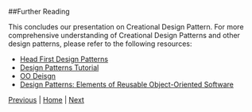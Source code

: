 ##Further Reading

This concludes our presentation on Creational Design Pattern. For more comprehensive understanding of Creational Design Patterns and other design patterns, please refer to the following resources:

* [Head First Design Patterns](http://www.amazon.com/Head-First-Design-Patterns-Freeman-ebook/dp/B00AA36RZY/ref=pd_sim_351_4?ie=UTF8&dpID=61APhXCksuL&dpSrc=sims&preST=_AC_UL160_SR138%2C160_&refRID=0SVRPZNQ2CCABCPXVJJ6)
* [Design Patterns Tutorial](https://sourcemaking.com/design_patterns)
* [OO Deisgn](http://www.oodesign.com/)
* [Design Patterns: Elements of Reusable Object-Oriented Software](http://www.amazon.com/Design-Patterns-Elements-Reusable-Object-Oriented-ebook/dp/B000SEIBB8)

[Previous](https://github.com/joed7/Creational-design-patterns/blob/master/source-code.md)  |  [Home](https://github.com/joed7/Creational-design-patterns/blob/master/home.md)  |  [Next](https://github.com/joed7/Creational-design-patterns/blob/master/references.md)
